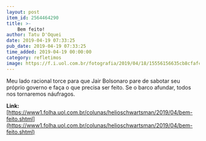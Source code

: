 ```yaml
---
layout: post
item_id: 2564464290
title: >-
    Bem feito!
author: Tatu D'Oquei
date: 2019-04-19 07:33:25
pub_date: 2019-04-19 07:33:25
time_added: 2019-04-19 00:00:00
category: refletimos
image: https://f.i.uol.com.br/fotografia/2019/04/18/15556156635cb8cfafcdda7_1555615663_3x2_xl.jpg
---
```


Meu lado racional torce para que Jair Bolsonaro pare de sabotar seu próprio governo e faça o que precisa ser feito. Se o barco afundar, todos nos tornaremos náufragos.

**Link:** [https://www1.folha.uol.com.br/colunas/helioschwartsman/2019/04/bem-feito.shtml](https://www1.folha.uol.com.br/colunas/helioschwartsman/2019/04/bem-feito.shtml)

